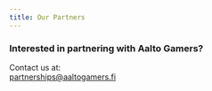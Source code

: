 ```yaml
---
title: Our Partners
---
```

### Interested in partnering with Aalto Gamers?

Contact us at:\
[partnerships@aaltogamers.fi](#)